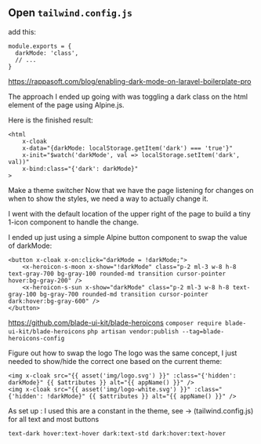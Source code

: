 ## Open `tailwind.config.js`

add this:

```
module.exports = {
  darkMode: 'class',
  // ...
}
```

https://rappasoft.com/blog/enabling-dark-mode-on-laravel-boilerplate-pro

The approach I ended up going with was toggling a dark class on the html element of the page using Alpine.js.

Here is the finished result:

```
<html
    x-cloak
    x-data="{darkMode: localStorage.getItem('dark') === 'true'}"
    x-init="$watch('darkMode', val => localStorage.setItem('dark', val))"
    x-bind:class="{'dark': darkMode}"
>
```

Make a theme switcher
Now that we have the page listening for changes on when to show the styles, we need a way to actually change it.

I went with the default location of the upper right of the page to build a tiny 1-icon component to handle the change.

I ended up just using a simple Alpine button component to swap the value of darkMode:

```
<button x-cloak x-on:click="darkMode = !darkMode;">
    <x-heroicon-s-moon x-show="!darkMode" class="p-2 ml-3 w-8 h-8 text-gray-700 bg-gray-100 rounded-md transition cursor-pointer hover:bg-gray-200" />
    <x-heroicon-s-sun x-show="darkMode" class="p-2 ml-3 w-8 h-8 text-gray-100 bg-gray-700 rounded-md transition cursor-pointer dark:hover:bg-gray-600" />
</button>
```

https://github.com/blade-ui-kit/blade-heroicons
`composer require blade-ui-kit/blade-heroicons`
`php artisan vendor:publish --tag=blade-heroicons-config`

Figure out how to swap the logo
The logo was the same concept, I just needed to show/hide the correct one based on the current theme:

```
<img x-cloak src="{{ asset('img/logo.svg') }}" :class="{'hidden': darkMode}" {{ $attributes }} alt="{{ appName() }}" />
<img x-cloak src="{{ asset('img/logo-white.svg') }}" :class="{'hidden': !darkMode}" {{ $attributes }} alt="{{ appName() }}" />
```

As set up : I used this are a constant in the theme, see -> (tailwind.config.js)
for all text and most buttons

```
text-dark hover:text-hover dark:text-std dark:hover:text-hover
```
